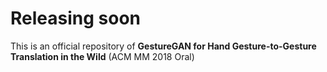 # Releasing soon

This is an official repository of **GestureGAN for Hand Gesture-to-Gesture Translation in the Wild** (ACM MM 2018 Oral)
